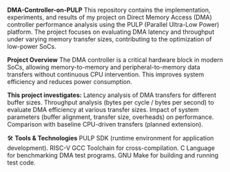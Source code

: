 **DMA-Controller-on-PULP**
This repository contains the implementation, experiments, and results of my project on Direct Memory Access (DMA) controller performance analysis using the PULP (Parallel Ultra-Low Power) platform. 
The project focuses on evaluating DMA latency and throughput under varying memory transfer sizes, contributing to the optimization of low-power SoCs.

**Project Overview**
The DMA controller is a critical hardware block in modern SoCs, allowing memory-to-memory and peripheral-to-memory data transfers without continuous CPU intervention. This improves system efficiency and reduces power consumption.

**This project investigates:**
Latency analysis of DMA transfers for different buffer sizes.
Throughput analysis (bytes per cycle / bytes per second) to evaluate DMA efficiency at various transfer sizes.
Impact of system parameters (buffer alignment, transfer size, overheads) on performance.
Comparison with baseline CPU-driven transfers (planned extension).

🛠 **Tools & Technologies**
PULP SDK (runtime environment for application development).
RISC-V GCC Toolchain for cross-compilation.
C Language for benchmarking DMA test programs.
GNU Make for building and running test code.
